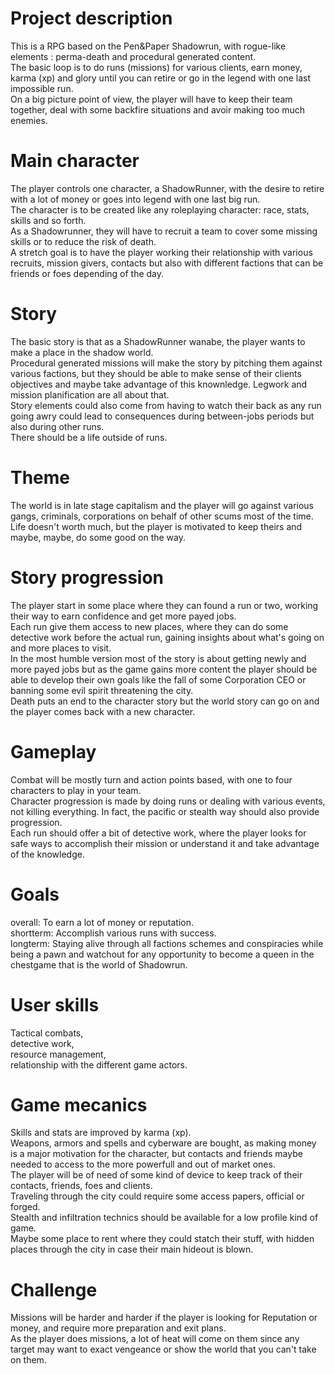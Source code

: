 # Project description

This is a RPG based on the Pen&Paper Shadowrun, with rogue-like elements : perma-death and procedural generated content.  
The basic loop is to do runs (missions) for various clients, earn money, karma (xp) and glory until you can retire or go in the legend with one last impossible run.  
On a big picture point of view, the player will have to keep their team together, deal with some backfire situations and avoir making too much enemies.  


# Main character

The player controls one character, a ShadowRunner, with the desire to retire with a lot of money or goes into legend with one last big run.  
The character is to be created like any roleplaying character: race, stats, skills and so forth.  
As a Shadowrunner, they will have to recruit a team to cover some missing skills or to reduce the risk of death.  
A stretch goal is to have the player working their relationship with various recruits, mission givers, contacts but also with different factions that can be friends or foes depending of the day.  


# Story
The basic story is that as a ShadowRunner wanabe, the player wants to make a place in the shadow world.  
Procedural generated missions will make the story by pitching them against various factions, but they should be able to make sense of their clients objectives and maybe take advantage of this knownledge. Legwork and mission planification are all about that.    
Story elements could also come from having to watch their back as any run going awry could lead to consequences during between-jobs periods but also during other runs.  
There should be a life outside of runs.  


# Theme
The world is in late stage capitalism and the player will go against various gangs, criminals, corporations on behalf of other scums most of the time.  
Life doesn't worth much, but the player is motivated to keep theirs and maybe, maybe, do some good on the way.  


# Story progression
The player start in some place where they can found a run or two, working their way to earn confidence and get more payed jobs.  
Each run give them access to new places, where they can do some detective work before the actual run, gaining insights about what's going on and more places to visit.  
In the most humble version most of the story is about getting newly and more payed jobs but as the game gains more content the player should be able to develop their own goals like the fall of some Corporation CEO or banning some evil spirit threatening the city.  
Death puts an end to the character story but the world story can go on and the player comes back with a new character.  


# Gameplay
Combat will be mostly turn and action points based, with one to four characters to play in your team.  
Character progression is made by doing runs or dealing with various events, not killing everything. In fact, the pacific or stealth way should also provide progression.  
Each run should offer a bit of detective work, where the player looks for safe ways to accomplish their mission or understand it and take advantage of the knowledge.  


# Goals
overall: To earn a lot of money or reputation.  
shortterm: Accomplish various runs with success.  
longterm: Staying alive through all factions schemes and conspiracies while being a pawn and watchout for any opportunity to become a queen in the chestgame that is the world of Shadowrun.  


# User skills
Tactical combats,  
detective work,  
resource management,  
relationship with the different game actors.  


# Game mecanics
Skills and stats are improved by karma (xp).   
Weapons, armors and spells and cyberware are bought, as making money is a major motivation for the character, but contacts and friends maybe needed to access to the more powerfull and out of market ones.  
The player will be of need of some kind of device to keep track of their contacts, friends, foes and clients.  
Traveling through the city could require some access papers, official or forged.  
Stealth and infiltration technics should be available for a low profile kind of game.  
Maybe some place to rent where they could statch their stuff, with hidden places through the city in case their main hideout is blown.  


# Challenge
Missions will be harder and harder if the player is looking for Reputation or money, and require more preparation and exit plans.  
As the player does missions, a lot of heat will come on them since any target may want to exact vengeance or show the world that you can't take on them.  





